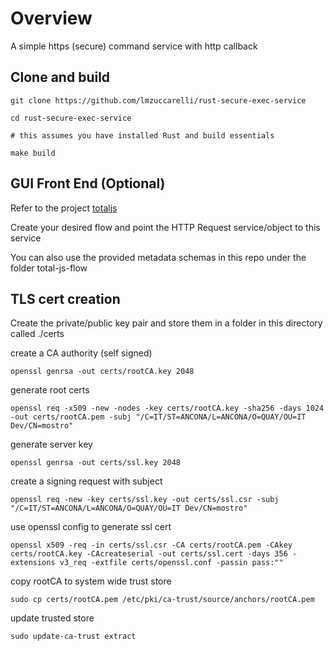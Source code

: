 # Overview

A simple https (secure) command service with http callback 

## Clone and build

```
git clone https://github.com/lmzuccarelli/rust-secure-exec-service

cd rust-secure-exec-service

# this assumes you have installed Rust and build essentials

make build
```

## GUI Front End (Optional)

Refer to the project [totaljs](https://www.totaljs.com/)

Create your desired flow and point the HTTP Request service/object to this service

You can also use the provided metadata schemas in this repo under the folder total-js-flow


## TLS cert creation

Create the private/public key pair and store them in a folder in this directory called ./certs

create a CA authority (self signed)

```
openssl genrsa -out certs/rootCA.key 2048
```

generate root certs

```
openssl req -x509 -new -nodes -key certs/rootCA.key -sha256 -days 1024 -out certs/rootCA.pem -subj "/C=IT/ST=ANCONA/L=ANCONA/O=QUAY/OU=IT Dev/CN=mostro"
```

generate server key

```
openssl genrsa -out certs/ssl.key 2048
```

create a signing request with subject 

```
openssl req -new -key certs/ssl.key -out certs/ssl.csr -subj "/C=IT/ST=ANCONA/L=ANCONA/O=QUAY/OU=IT Dev/CN=mostro"
```

use openssl config to generate ssl cert 

```
openssl x509 -req -in certs/ssl.csr -CA certs/rootCA.pem -CAkey certs/rootCA.key -CAcreateserial -out certs/ssl.cert -days 356 -extensions v3_req -extfile certs/openssl.conf -passin pass:""
```

copy rootCA to system wide trust store

```
sudo cp certs/rootCA.pem /etc/pki/ca-trust/source/anchors/rootCA.pem
```

update trusted store

```
sudo update-ca-trust extract
```
